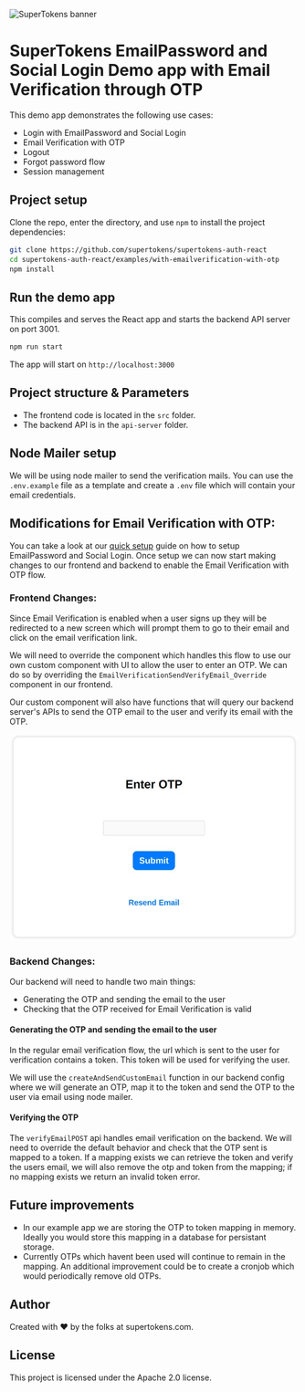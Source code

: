 ![SuperTokens banner](https://raw.githubusercontent.com/supertokens/supertokens-logo/master/images/Artboard%20%E2%80%93%2027%402x.png)

# SuperTokens EmailPassword and Social Login Demo app with Email Verification through OTP

This demo app demonstrates the following use cases:

-   Login with EmailPassword and Social Login
-   Email Verification with OTP
-   Logout
-   Forgot password flow
-   Session management

## Project setup

Clone the repo, enter the directory, and use `npm` to install the project dependencies:

```bash
git clone https://github.com/supertokens/supertokens-auth-react
cd supertokens-auth-react/examples/with-emailverification-with-otp
npm install
```

## Run the demo app

This compiles and serves the React app and starts the backend API server on port 3001.

```bash
npm run start
```

The app will start on `http://localhost:3000`

## Project structure & Parameters

-   The frontend code is located in the `src` folder.
-   The backend API is in the `api-server` folder.

## Node Mailer setup

We will be using node mailer to send the verification mails. You can use the `.env.example` file as a template and create a `.env` file which will contain your email credentials.

## Modifications for Email Verification with OTP:

You can take a look at our [quick setup](https://supertokens.com/docs/thirdpartyemailpassword/introduction) guide on how to setup EmailPassword and Social Login. Once setup we can now start making changes to our frontend and backend to enable the Email Verification with OTP flow.

### Frontend Changes:

Since Email Verification is enabled when a user signs up they will be redirected to a new screen which will prompt them to go to their email and click on the email verification link.

We will need to override the component which handles this flow to use our own custom component with UI to allow the user to enter an OTP. We can do so by overriding the `EmailVerificationSendVerifyEmail_Override` component in our frontend.

Our custom component will also have functions that will query our backend server's APIs to send the OTP email to the user and verify its email with the OTP.

![EmailVerification with OTP UI](./images/emailverification-with-otp.png)

### Backend Changes:

Our backend will need to handle two main things:

-   Generating the OTP and sending the email to the user
-   Checking that the OTP received for Email Verification is valid

#### Generating the OTP and sending the email to the user

In the regular email verification flow, the url which is sent to the user for verification contains a token. This token will be used for verifying the user.

We will use the `createAndSendCustomEmail` function in our backend config where we will generate an OTP, map it to the token and send the OTP to the user via email using node mailer.

#### Verifying the OTP

The `verifyEmailPOST` api handles email verification on the backend. We will need to override the default behavior and check that the OTP sent is mapped to a token. If a mapping exists we can retrieve the token and verify the users email, we will also remove the otp and token from the mapping; if no mapping exists we return an invalid token error.

## Future improvements

-   In our example app we are storing the OTP to token mapping in memory. Ideally you would store this mapping in a database for persistant storage.
-   Currently OTPs which havent been used will continue to remain in the mapping. An additional improvement could be to create a cronjob which would periodically remove old OTPs.

## Author

Created with :heart: by the folks at supertokens.com.

## License

This project is licensed under the Apache 2.0 license.
